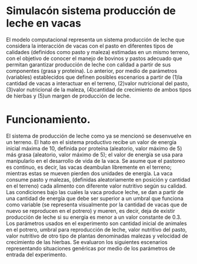 # Simulacón sistema producción de leche en vacas

El modelo computacional representa un sistema producción de leche que considera la interacción de vacas con el pasto en diferentes tipos de calidades (definidos como pasto y maleza) estimadas en un mismo terreno, con el objetivo de conocer el manejo de bovinos y pastos adecuado que permitan garantizar producción de leche con calidad a partir de sus componentes (grasa y proteina). Lo anterior, por medio de parámetros (variables) establecidos que definen posibles escenarios a partir de (1)la cantidad de vacas a interactuar en el terreno, (2)valor nutricional del pasto, (3)valor nutricional de la maleza, (4)cantidad de crecimiento de ambos tipos de hierbas y (5)un margen de producción de leche.

# Funcionamiento.

El sistema de producción de leche como ya se mencionó se desenvuelve en un terreno. El hato en el sistema productivo recibe un valor de energía inicial máxima de 10, definida por proteína (aleatorio, valor máximo de 5) más grasa (aleatorio, valor máximo de 5); el valor de energía se usa para manipularlo en el desarrollo de vida de la vaca. Se asume que el pastoreo es continuo, es decir, las vacas deambulan libremente en el terreno; mientras estas se mueven pierden dos unidades de energía. La vaca consume pasto y malezas, (definidas aleatoriamente en posición y cantidad en el terreno) cada alimento con diferente valor nutritivo según su calidad. Las condiciones bajo las cuales la vaca produce leche, se dan a partir de una cantidad de energía que debe ser superior a un umbral que funciona como variable (se representa visualmente por la cantidad de vacas que de nuevo se reproducen en el potrero) y mueren, es decir, deja de existir producción de leche si su energía es menor a un valor constante de 0.3. Los parámetros usados en el experimento son cantidad inicial de
animales en el potrero, umbral para reproducción de leche, valor nutritivo del pasto, valor nutritivo de otro tipo de plantas denominadas malezas y velocidad de crecimiento de las hierbas. Se evaluaron los siguientes escenarios representando situaciones genéricas por medio de los parámetros de entrada del experimento.
